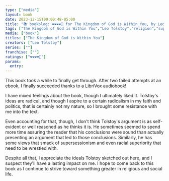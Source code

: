 ```yaml
---
type: ["media"]
layout: book
date: 2023-12-15T09:00:48-05:00
title: "📚 bookblog: ❤️❤️❤️❤️🖤 for The Kingdom of God is Within You, by Leo Tolstoy"
tags: ["The Kingdom of God is Within You","Leo Tolstoy","religion","supersessionism","racism","Christianity","anarchism","Christian anarchism","radical","ideal"]
media: ["book"]
titles: ["The Kingdom of God is Within You"]
creators: ["Leo Tolstoy"]
series: [""]
franchise: [""]
ratings: ["❤️❤️❤️❤️🖤"]
params:
  entry:
---
```


This book took a while to finally get through. After two failed attempts at an ebook, I finally succeeded thanks to a LibriVox audiobook! 

I have mixed feelings about the book, though I ultimately liked it. Tolstoy's ideas are radical, and though I aspire to a certain radicalism in my faith and politics, that is certainly not my nature, so I brought some resistance with me into the text.

Even accounting for that, though, I don't think Tolstoy's argument is as self-evident or well reasoned as he thinks it is. He sometimes seemed to spend more time assuring the reader that his conclusions were sound than actually presenting an argument that led to those conclusions. Similarly, he has some views that smack of supersessionism and even racial superiority that need to be wrestled with.

Despite all that, I appreciate the ideals Tolstoy sketched out here, and I suspect they'll have a lasting impact on me. I hope to come back to this book as I continue to strive toward something greater in religious and social life.

